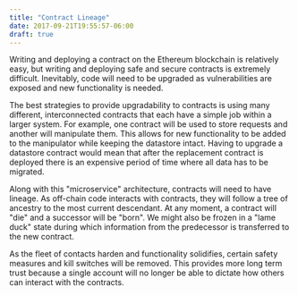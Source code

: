 ```yaml
---
title: "Contract Lineage"
date: 2017-09-21T19:55:57-06:00
draft: true
---
```

Writing and deploying a contract on the Ethereum blockchain is relatively easy, but writing and deploying safe and secure contracts is extremely difficult. Inevitably, code will need to be upgraded as vulnerabilities are exposed and new functionality is needed.

The best strategies to provide upgradability to contracts is using many different, interconnected contracts that each have a simple job within a larger system. For example, one contract will be used to store requests and another will manipulate them. This allows for new functionality to be added to the manipulator while keeping the datastore intact. Having to upgrade a datastore contract would mean that after the replacement contract is deployed there is an expensive period of time where all data has to be migrated.

Along with this "microservice" architecture, contracts will need to have lineage. As off-chain code interacts with contracts, they will follow a tree of ancestry to the most current descendant. At any moment, a contract will "die" and a successor will be "born". We might also be frozen in a "lame duck" state during which information from the predecessor is transferred to the new contract.

As the fleet of contacts harden and functionality solidifies, certain safety measures and kill switches will be removed. This provides more long term trust because a single account will no longer be able to dictate how others can interact with the contracts.
